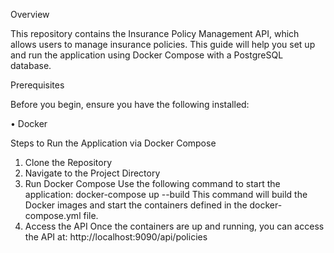 Overview

This repository contains the Insurance Policy Management API, which allows users to manage insurance policies.
This guide will help you set up and run the application using Docker Compose with a PostgreSQL database.

Prerequisites

Before you begin, ensure you have the following installed:

•	Docker

Steps to Run the Application via Docker Compose

1.	Clone the Repository
2.	Navigate to the Project Directory
4.	Run Docker Compose Use the following command to start the application:  docker-compose up --build
This command will build the Docker images and start the containers defined in the docker-compose.yml file.
5.	Access the API Once the containers are up and running, you can access the API at:  http://localhost:9090/api/policies
